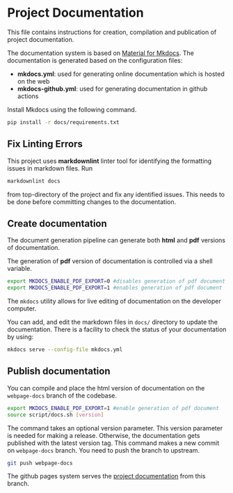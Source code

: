 # Project Documentation

This file contains instructions for creation, compilation and publication of
project documentation.

The documentation system is based on
[Material for Mkdocs](https://squidfunk.github.io/mkdocs-material/).
The documentation is generated based on the configuration files:

* **mkdocs.yml**: used for generating online
  documentation which is hosted on the web
* **mkdocs-github.yml**: used for generating documentation in github actions

Install Mkdocs using the following command.

```bash
pip install -r docs/requirements.txt
```

## Fix Linting Errors

This project uses **markdownlint** linter tool for identifying the formatting
issues in markdown files. Run

```sh
markdownlint docs
```

from top-directory of the project and fix any identified issues. This needs
to be done before committing changes to the documentation.

## Create documentation

The document generation pipeline can generate both **html** and **pdf**
versions of documentation.

The generation of **pdf** version of documentation is controlled via
a shell variable.

```bash
export MKDOCS_ENABLE_PDF_EXPORT=0 #disables generation of pdf document
export MKDOCS_ENABLE_PDF_EXPORT=1 #enables generation of pdf document
```

The `mkdocs` utility allows for live editing of documentation
on the developer computer.

You can add, and edit the markdown files in `docs/` directory to update
the documentation. There is a facility to check the status of your
documentation by using:

```bash
mkdocs serve --config-file mkdocs.yml
```

## Publish documentation

You can compile and place the html version of documentation on
the `webpage-docs` branch of the codebase.

```bash
export MKDOCS_ENABLE_PDF_EXPORT=1 #enable generation of pdf document
source script/docs.sh [version]
```

The command takes an optional version parameter. This version parameter is needed
for making a release. Otherwise, the documentation gets published with
the latest version tag. This command makes a new commit on `webpage-docs` branch.
You need to push the branch to upstream.

```bash
git push webpage-docs
```

The github pages system serves the
[project documentation](https://into-cps-association.github.io/DTaaS/) from
this branch.
